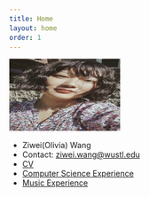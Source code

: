 ```yaml
---
title: Home
layout: home
order: 1
---
```


<img src="photo.jpg" alt="My Image" title="My Image Title" width="200" height="130"/>

- Ziwei(Olivia) Wang
- Contact: ziwei.wang@wustl.edu
- [CV](cv_ZiweiWang.pdf)
- [Computer Science Experience](https://ziweioliviawang.github.io/ZiweiWang/CS.html)
- [Music Experience](https://ziweioliviawang.github.io/ZiweiWang/Music.html)